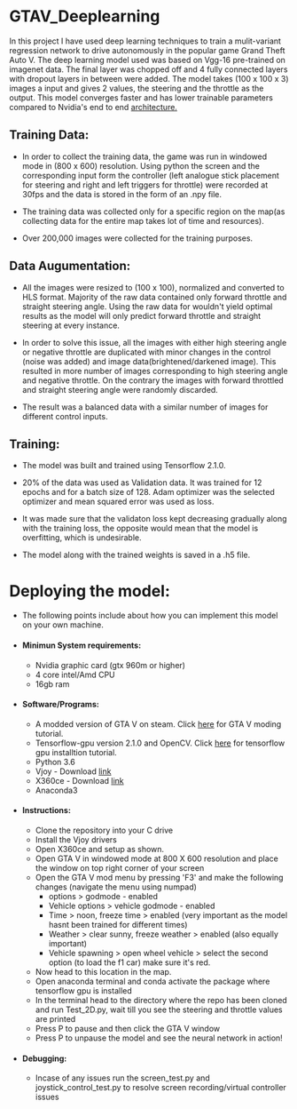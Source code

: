 # GTAV_Deeplearning
In this project I have used deep learning techniques to train a mulit-variant regression network to drive autonomously
in the popular game Grand Theft Auto V. The deep learning model used was based on Vgg-16 pre-trained on imagenet data.
The final layer was chopped off and 4 fully connected layers with dropout layers in between were added. The model takes
(100 x 100 x 3) images a input and gives 2 values, the steering and the throttle as the output. This model converges faster
and has lower trainable parameters compared to Nvidia's end to end [architecture.](https://images.nvidia.com/content/tegra/automotive/images/2016/solutions/pdf/end-to-end-dl-using-px.pdf)

## Training Data:
+ In order to collect the training data, the game was run in windowed mode in (800 x 600) resolution. Using python the screen and 
the corresponding input form the controller (left analogue stick placement for steering and right and left triggers for throttle) were recorded at 30fps
and the data is stored in the form of an .npy file. 

* The training data was collected only for a specific region on the map(as collecting data for the entire map takes lot of time and resources). 

* Over 200,000 images were collected for the training purposes.

## Data Augumentation:
* All the images were resized to (100 x 100), normalized and converted to HLS format. Majority of the raw data contained only forward throttle and
straight steering angle. Using the raw data for wouldn't yield optimal results as the model will only predict forward throttle and straight steering at every instance.

* In order to solve this issue, all the images with either high steering angle or negative throttle are duplicated with minor changes in the control (noise was added) 
and image data(brightened/darkened image). This resulted in more number of images corresponding to high steering angle and negative throttle. On the contrary the images with forward throttled and straight steering angle were randomly discarded. 

* The result was a balanced data with a similar number of images for different control inputs.

## Training:
* The model was built and trained using Tensorflow 2.1.0.

* 20% of the data was used as Validation data. It was trained for 12 epochs and for a batch size of 128.
Adam optimizer was the selected optimizer and mean squared error was used as loss.

* It was made sure that the validaton loss kept decreasing gradually along with the training loss, the opposite would mean that the model is overfitting, which is undesirable.

+ The model along with the trained weights is saved in a .h5 file.

# Deploying the model:
+ The following points include about how you can implement this model on your own machine.

+ #### Minimun System requirements:
  + Nvidia graphic card (gtx 960m or higher)
  + 4 core intel/Amd CPU
  + 16gb ram
  
+ #### Software/Programs:
  + A modded version of GTA V on steam. Click [here](https://www.youtube.com/watch?v=9zwLiurObSU) for GTA V moding tutorial.
  + Tensorflow-gpu version 2.1.0 and OpenCV. Click [here](https://www.youtube.com/watch?v=xQVOaTUm9lM) for tensorflow gpu installtion tutorial.
  + Python 3.6
  + Vjoy - Download [link](http://vjoystick.sourceforge.net/site/index.php/download-a-install/download)
  + X360ce - Download [link](https://www.x360ce.com/)
  + Anaconda3
+ #### Instructions:
  + Clone the repository into your C drive
  + Install the Vjoy drivers
  + Open X360ce and setup as shown.
  + Open GTA V in windowed mode at 800 X 600 resolution and place the window on top right corner of your screen
  + Open the GTA V mod menu by pressing 'F3' and make the following changes (navigate the menu using numpad)
    + options > godmode - enabled
    + Vehicle options > vehicle godmode - enabled
    + Time > noon, freeze time > enabled (very important as the model hasnt been trained for different times)
    + Weather > clear sunny, freeze weather > enabled (also equally important)
    + Vehicle spawning > open wheel vehicle > select the second option (to load the f1 car) make sure it's red.
   + Now head to this location in the map.
   + Open anaconda terminal and conda activate the package where tensorflow gpu is installed
   + In the terminal head to the directory where the repo has been cloned and run Test_2D.py, wait till you see the steering and throttle values are printed
   + Press P to pause and then click the GTA V window
   + Press P to unpause the model and see the neural network in action!
 + #### Debugging:
   + Incase of any issues run the screen_test.py and joystick_control_test.py to resolve screen recording/virtual controller issues
 
 





